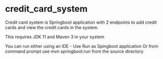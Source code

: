 # credit_card_system

Credit card system is Springboot application with 2 endpoints to add credit cards and view the credit cards in the system.

This requires JDK 11 and Maven 3 in your system

You can run either using an IDE - Use Run as Spingboot application
Or from command prompt use mvn springboot:run from the source directory





